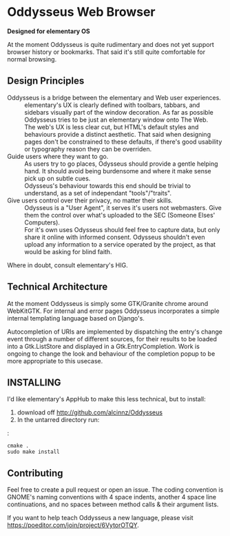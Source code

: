 Oddysseus Web Browser
====================

**Designed for elementary OS**

At the moment Oddysseus is quite rudimentary and does not yet support browser history or bookmarks. That said it's still quite comfortable for normal browsing. 

Design Principles
-----------------

<dl>
<dt>Oddysseus is a bridge between the elementary and Web user experiences.</dt>

<dd>elementary's UX is clearly defined with toolbars, tabbars, and sidebars visually part of the window decoration. As far as possible Oddysseus tries to be just an elementary window onto The Web. </dd>

<dd>The web's UX is less clear cut, but HTML's default styles and behaviours provide a distinct aesthetic. That said when designing pages don't be constrained to these defaults, if there's good usability or typography reason they can be overriden.</dd>

<dt>Guide users where they want to go.</dt>

<dd>As users try to go places, Odysseus should provide a gentle helping hand. It should avoid being burdensome and where it make sense pick up on subtle cues. </dd>

<dd>Odysseus's behaviour towards this end should be trivial to understand, as a set of independant "tools"/"traits". </dd>

<dt>Give users control over their privacy, no matter their skills.</dt>

<dd>Odysseus is a "User Agent", it serves it's users not webmasters. Give them the control over what's uploaded to the SEC (Someone Elses' Computers).</dd>

<dd>For it's own uses Odysseus should feel free to capture data, but only share it online with informed consent. Odysseus shouldn't even upload any information to a service operated by the project, as that would be asking for blind faith. </dd>
</dl>

Where in doubt, consult elementary's HIG. 

Technical Architecture
----------------------

At the moment Oddysseus is simply some GTK/Granite chrome around WebKitGTK. For internal and error pages Oddysseus incorporates a simple internal templating language based on Django's. 

Autocompletion of URIs are implemented by dispatching the entry's change event through a number of different sources, for their results to be loaded into a Gtk.ListStore and displayed in a Gtk.EntryCompletion. Work is ongoing to change the look and behaviour of the completion popup to be more appropriate to this usecase. 

INSTALLING
----------

I'd like elementary's AppHub to make this less technical, but to install: 

1. download off http://github.com/alcinnz/Oddysseus
2. In the untarred directory run:

:

    cmake .
    sudo make install

Contributing
------------

Feel free to create a pull request or open an issue. The coding convention is GNOME's naming conventions with 4 space indents, another 4 space line continuations, and no spaces between method calls & their argument lists. 

If you want to help teach Oddysseus a new language, please visit https://poeditor.com/join/project/6VytorOTQY. 
